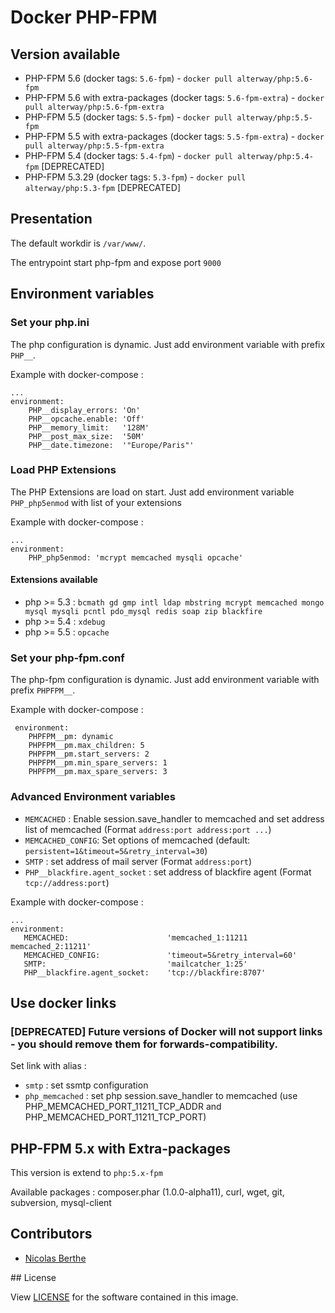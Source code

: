 # Docker PHP-FPM

## Version available

- PHP-FPM 5.6 (docker tags: `5.6-fpm`) - `docker pull alterway/php:5.6-fpm`
- PHP-FPM 5.6 with extra-packages (docker tags: `5.6-fpm-extra`) - `docker pull alterway/php:5.6-fpm-extra`
- PHP-FPM 5.5 (docker tags: `5.5-fpm`) - `docker pull alterway/php:5.5-fpm`
- PHP-FPM 5.5 with extra-packages (docker tags: `5.5-fpm-extra`) - `docker pull alterway/php:5.5-fpm-extra`
- PHP-FPM 5.4 (docker tags: `5.4-fpm`) - `docker pull alterway/php:5.4-fpm` [DEPRECATED]
- PHP-FPM 5.3.29 (docker tags: `5.3-fpm`) - `docker pull alterway/php:5.3-fpm` [DEPRECATED]

## Presentation

The default workdir is `/var/www/`.

The entrypoint start php-fpm and expose port `9000`

## Environment variables

### Set your php.ini

The php configuration is dynamic. Just add environment variable with prefix `PHP__`.

Example with docker-compose :

    ...
    environment:
        PHP__display_errors: 'On'
        PHP__opcache.enable: 'Off'
        PHP__memory_limit:   '128M'
        PHP__post_max_size:  '50M'
        PHP__date.timezone:  '"Europe/Paris"'
        
### Load PHP Extensions

The PHP Extensions are load on start. Just add environment variable `PHP_php5enmod` with list of your extensions

Example with docker-compose :

    ...
    environment:
        PHP_php5enmod: 'mcrypt memcached mysqli opcache'

#### Extensions available
- php >= 5.3 : `bcmath gd gmp intl ldap mbstring mcrypt memcached mongo mysql mysqli pcntl pdo_mysql redis soap zip blackfire`
- php >= 5.4 : `xdebug`
- php >= 5.5 : `opcache`

### Set your php-fpm.conf

The php-fpm configuration is dynamic. Just add environment variable with prefix `PHPFPM__`.

Example with docker-compose :
    
     environment:
        PHPFPM__pm: dynamic
        PHPFPM__pm.max_children: 5
        PHPFPM__pm.start_servers: 2
        PHPFPM__pm.min_spare_servers: 1
        PHPFPM__pm.max_spare_servers: 3


### Advanced Environment variables

- `MEMCACHED` : Enable session.save_handler to memcached and set address list of memcached (Format `address:port address:port ...`)
- `MEMCACHED_CONFIG`: Set options of memcached (default: `persistent=1&timeout=5&retry_interval=30`)
- `SMTP` : set address of mail server (Format `address:port`)
- `PHP__blackfire.agent_socket` : set address of blackfire agent (Format `tcp://address:port`)

Example with docker-compose :

    ...
    environment:  
       MEMCACHED:                      'memcached_1:11211 memcached_2:11211'
       MEMCACHED_CONFIG:               'timeout=5&retry_interval=60'
       SMTP:                           'mailcatcher_1:25'
       PHP__blackfire.agent_socket:    'tcp://blackfire:8707'


## Use docker links

### [DEPRECATED] Future versions of Docker will not support links - you should remove them for forwards-compatibility.

Set link with alias :

- `smtp` : set ssmtp configuration
- `php_memcached` : set php session.save_handler to memcached (use PHP_MEMCACHED_PORT_11211_TCP_ADDR and PHP_MEMCACHED_PORT_11211_TCP_PORT)

## PHP-FPM 5.x with Extra-packages

This version is extend to `php:5.x-fpm`

Available packages : composer.phar (1.0.0-alpha11), curl, wget, git, subversion, mysql-client

## Contributors

- [Nicolas Berthe](https://github.com/4devnull)

## License

View [LICENSE](https://github.com/alterway/docker-php/blob/master/LICENSE) for the software contained in this image.